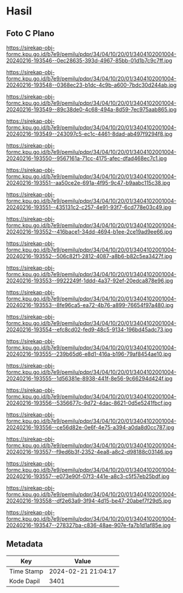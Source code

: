 # Hasil

## Foto C Plano

https://sirekap-obj-formc.kpu.go.id/b7e9/pemilu/pdpr/34/04/10/20/01/3404102001004-20240216-193546--0ec28635-393d-4967-85bb-01d1b7c9c7ff.jpg

https://sirekap-obj-formc.kpu.go.id/b7e9/pemilu/pdpr/34/04/10/20/01/3404102001004-20240216-193548--0368ec23-b1dc-4c9b-a600-7bdc30d244ab.jpg

https://sirekap-obj-formc.kpu.go.id/b7e9/pemilu/pdpr/34/04/10/20/01/3404102001004-20240216-193549--89c38de0-4c68-494a-8d59-7ec975aab865.jpg

https://sirekap-obj-formc.kpu.go.id/b7e9/pemilu/pdpr/34/04/10/20/01/3404102001004-20240216-193549--243097c5-ec1c-4461-8dad-ab497f9294f8.jpg

https://sirekap-obj-formc.kpu.go.id/b7e9/pemilu/pdpr/34/04/10/20/01/3404102001004-20240216-193550--9567161a-71cc-4175-afec-dfad468ec7c1.jpg

https://sirekap-obj-formc.kpu.go.id/b7e9/pemilu/pdpr/34/04/10/20/01/3404102001004-20240216-193551--aa50ce2e-691a-4f95-9c47-b9aabc115c38.jpg

https://sirekap-obj-formc.kpu.go.id/b7e9/pemilu/pdpr/34/04/10/20/01/3404102001004-20240216-193551--435131c2-c257-4e91-93f7-6cd778e03c49.jpg

https://sirekap-obj-formc.kpu.go.id/b7e9/pemilu/pdpr/34/04/10/20/01/3404102001004-20240216-193552--416bace1-34dd-4694-b1ee-2ce19ad9ee66.jpg

https://sirekap-obj-formc.kpu.go.id/b7e9/pemilu/pdpr/34/04/10/20/01/3404102001004-20240216-193552--506c82f1-2812-4087-a8b6-b82c5ea3427f.jpg

https://sirekap-obj-formc.kpu.go.id/b7e9/pemilu/pdpr/34/04/10/20/01/3404102001004-20240216-193553--9922249f-1ddd-4a37-92ef-20edca878e96.jpg

https://sirekap-obj-formc.kpu.go.id/b7e9/pemilu/pdpr/34/04/10/20/01/3404102001004-20240216-193553--8fe96ca5-ea72-4b76-a899-76654f97a480.jpg

https://sirekap-obj-formc.kpu.go.id/b7e9/pemilu/pdpr/34/04/10/20/01/3404102001004-20240216-193554--efc8cd02-fed9-48c5-9134-196bd45adc73.jpg

https://sirekap-obj-formc.kpu.go.id/b7e9/pemilu/pdpr/34/04/10/20/01/3404102001004-20240216-193555--239b65d6-e8d1-416a-b196-79af8454ae10.jpg

https://sirekap-obj-formc.kpu.go.id/b7e9/pemilu/pdpr/34/04/10/20/01/3404102001004-20240216-193555--1d56381e-8938-441f-8e56-9c66294d424f.jpg

https://sirekap-obj-formc.kpu.go.id/b7e9/pemilu/pdpr/34/04/10/20/01/3404102001004-20240216-193556--5356677c-9d72-4dac-8621-0d5e5241fbcf.jpg

https://sirekap-obj-formc.kpu.go.id/b7e9/pemilu/pdpr/34/04/10/20/01/3404102001004-20240216-193556--ce56d82e-0e6f-4e75-a394-a0da8d0cc787.jpg

https://sirekap-obj-formc.kpu.go.id/b7e9/pemilu/pdpr/34/04/10/20/01/3404102001004-20240216-193557--f9ed6b3f-2352-4ea8-a8c2-d98188c03146.jpg

https://sirekap-obj-formc.kpu.go.id/b7e9/pemilu/pdpr/34/04/10/20/01/3404102001004-20240216-193557--e073e90f-07f3-441e-a8c3-c5f57eb25bdf.jpg

https://sirekap-obj-formc.kpu.go.id/b7e9/pemilu/pdpr/34/04/10/20/01/3404102001004-20240216-193558--df2e63a9-3f94-4d15-be47-20abef7f29d5.jpg

https://sirekap-obj-formc.kpu.go.id/b7e9/pemilu/pdpr/34/04/10/20/01/3404102001004-20240216-193547--278327ba-c836-48ae-907e-fa7b1d1af85e.jpg


## Metadata

| Key        | Value               |
| ---------- | ------------------- |
| Time Stamp | 2024-02-21 21:04:17 |
| Kode Dapil | 3401                |



